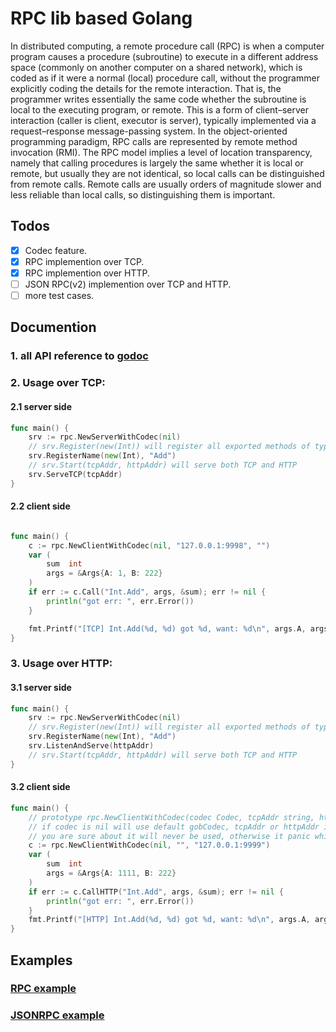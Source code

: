 # RPC lib based Golang

In distributed computing, a remote procedure call (RPC) is when a computer program causes a procedure (subroutine) to execute in a different address space (commonly on another computer on a shared network), which is coded as if it were a normal (local) procedure call, without the programmer explicitly coding the details for the remote interaction. That is, the programmer writes essentially the same code whether the subroutine is local to the executing program, or remote. This is a form of client–server interaction (caller is client, executor is server), typically implemented via a request–response message-passing system. In the object-oriented programming paradigm, RPC calls are represented by remote method invocation (RMI). The RPC model implies a level of location transparency, namely that calling procedures is largely the same whether it is local or remote, but usually they are not identical, so local calls can be distinguished from remote calls. Remote calls are usually orders of magnitude slower and less reliable than local calls, so distinguishing them is important.

## Todos

* [x] Codec feature.
* [x] RPC implemention over TCP.
* [x] RPC implemention over HTTP.
* [ ] JSON RPC(v2) implemention over TCP and HTTP.
* [ ] more test cases.

## Documention

### 1. all API reference to [godoc](https://godoc.org/github.com/yeqown/rpc)

### 2. Usage over TCP:

#### 2.1 server side

```go
func main() {
	srv := rpc.NewServerWithCodec(nil)
	// srv.Register(new(Int)) will register all exported methods of type `Int`
	srv.RegisterName(new(Int), "Add")
	// srv.Start(tcpAddr, httpAddr) will serve both TCP and HTTP
	srv.ServeTCP(tcpAddr)
}
```

#### 2.2 client side

```go

func main() {
	c := rpc.NewClientWithCodec(nil, "127.0.0.1:9998", "")
	var (
		sum  int
		args = &Args{A: 1, B: 222}
	)
	if err := c.Call("Int.Add", args, &sum); err != nil {
		println("got err: ", err.Error())
	}

	fmt.Printf("[TCP] Int.Add(%d, %d) got %d, want: %d\n", args.A, args.B, sum, args.A+args.B)
}
```

### 3. Usage over HTTP:

#### 3.1 server side

```go
func main() {
	srv := rpc.NewServerWithCodec(nil)
	// srv.Register(new(Int)) will register all exported methods of type `Int`
	srv.RegisterName(new(Int), "Add")
	srv.ListenAndServe(httpAddr)
	// srv.Start(tcpAddr, httpAddr) will serve both TCP and HTTP
}
```

#### 3.2 client side

```go
func main() {
	// prototype rpc.NewClientWithCodec(codec Codec, tcpAddr string, httpAddr string)
	// if codec is nil will use default gobCodec, tcpAddr or httpAddr is empty only when
	// you are sure about it will never be used, otherwise it panic while using some functions.
	c := rpc.NewClientWithCodec(nil, "", "127.0.0.1:9999")
	var (
		sum  int
		args = &Args{A: 1111, B: 222}
	)
	if err := c.CallHTTP("Int.Add", args, &sum); err != nil {
		println("got err: ", err.Error())
	}
	fmt.Printf("[HTTP] Int.Add(%d, %d) got %d, want: %d\n", args.A, args.B, sum, args.A+args.B)
}
```

## Examples

### [RPC example](examples/rpc)
### [JSONRPC example](examples/json2)